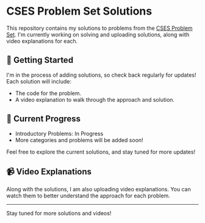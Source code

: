 # CSES Problem Set Solutions

This repository contains my solutions to problems from the [CSES Problem Set](https://cses.fi/problemset/). I'm currently working on solving and uploading solutions, along with video explanations for each.

## 🚀 Getting Started

I'm in the process of adding solutions, so check back regularly for updates! Each solution will include:
- The code for the problem.
- A video explanation to walk through the approach and solution.

## 🌟 Current Progress

- Introductory Problems: In Progress
- More categories and problems will be added soon!

Feel free to explore the current solutions, and stay tuned for more updates!

## 📹 Video Explanations

Along with the solutions, I am also uploading video explanations. You can watch them to better understand the approach for each problem.

---

Stay tuned for more solutions and videos!
